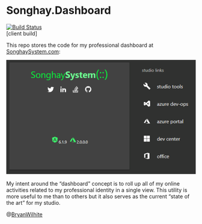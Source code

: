 # Songhay.Dashboard

[![Build Status](https://songhay.visualstudio.com/SonghaySystem/_apis/build/status/songhay-system-dashboard-yaml-build)](https://songhay.visualstudio.com/SonghaySystem/_build/latest?definitionId=14)
<br />[client build]

This repo stores the code for my professional dashboard at [SonghaySystem.com](http://songhaysystem.com):

![dash](./images/dash.png)

My intent around the “dashboard” concept is to roll up all of my online activities related to my professional identity in a single view. This utility is more useful to me than to others but it also serves as the current “state of the art” for my studio.

@[BryanWilhite](https://twitter.com/bryanwilhite)